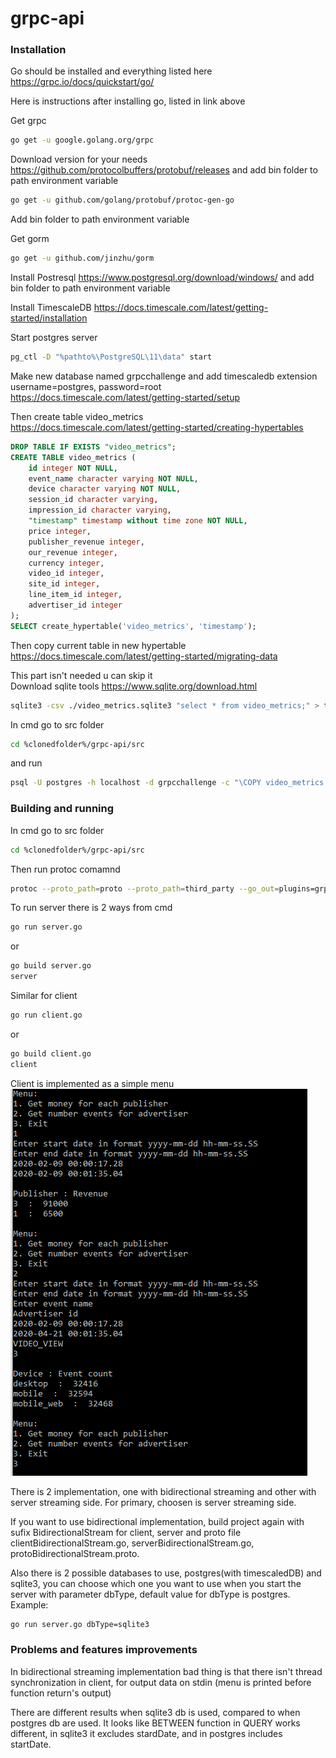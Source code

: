 # grpc-api

### Installation
Go should be installed and everything listed here
https://grpc.io/docs/quickstart/go/

Here is instructions after installing go, listed in link above

Get grpc
```bash
go get -u google.golang.org/grpc
```

Download version for your needs
https://github.com/protocolbuffers/protobuf/releases
and add bin folder to path environment variable

```bash
go get -u github.com/golang/protobuf/protoc-gen-go
```
Add bin folder  to path environment variable

Get gorm
```bash
go get -u github.com/jinzhu/gorm
```

Install Postresql
https://www.postgresql.org/download/windows/ and add bin folder  to path environment variable

Install TimescaleDB
https://docs.timescale.com/latest/getting-started/installation

Start postgres server
```bash
pg_ctl -D "%pathto%\PostgreSQL\11\data" start
```

Make new database named grpcchallenge and add timescaledb extension
username=postgres, password=root
https://docs.timescale.com/latest/getting-started/setup

Then create table video_metrics  
https://docs.timescale.com/latest/getting-started/creating-hypertables
```sql
DROP TABLE IF EXISTS "video_metrics";
CREATE TABLE video_metrics (
    id integer NOT NULL,
    event_name character varying NOT NULL,
    device character varying NOT NULL,
    session_id character varying,
    impression_id character varying,
    "timestamp" timestamp without time zone NOT NULL,
    price integer,
    publisher_revenue integer,
    our_revenue integer,
    currency integer,
    video_id integer,
    site_id integer,
    line_item_id integer,
    advertiser_id integer
);
SELECT create_hypertable('video_metrics', 'timestamp');
```

Then copy current table in new hypertable
https://docs.timescale.com/latest/getting-started/migrating-data

This part isn't needed u can skip it  
Download sqlite tools
https://www.sqlite.org/download.html 
```bash
sqlite3 -csv ./video_metrics.sqlite3 "select * from video_metrics;" > tracksnoh.csv
```

In cmd go to src folder
```bash
cd %clonedfolder%/grpc-api/src
````
and run
```bash
psql -U postgres -h localhost -d grpcchallenge -c "\COPY video_metrics FROM tracksnoh.csv CSV"
```

### Building and running 

In cmd go to src folder
```bash
cd %clonedfolder%/grpc-api/src
```
Then run protoc comamnd
```bash
protoc --proto_path=proto --proto_path=third_party --go_out=plugins=grpc:proto service.proto
```
To run server there is 2 ways from cmd

```bash
go run server.go
```
or
```bash
go build server.go
server
```
Similar for client
```bash
go run client.go
```
or
```bash
go build client.go
client
```

Client is implemented as a simple menu  
![Client menu](https://github.com/milos-matijasevic/grpc-api/blob/master/src/client_menu.png)

There is 2 implementation, one with bidirectional streaming and other with server streaming side.
For primary, choosen is server streaming side.

If you want to use bidirectional implementation, build project again with sufix BidirectionalStream for client, server and proto file clientBidirectionalStream.go, serverBidirectionalStream.go, protoBidirectionalStream.proto.

Also there is 2 possible databases to use, postgres(with timescaledDB) and sqlite3, you can choose which one you want to use when you start the server with parameter dbType, default value for dbType is postgres.
Example:
```bash
go run server.go dbType=sqlite3
```


### Problems and features improvements
In bidirectional streaming implementation bad thing is that there isn't thread synchronization in client, for output data on stdin (menu is printed before function return's output)


There are different results when sqlite3 db is used, compared to when postgres db are used.
It looks like BETWEEN function in QUERY works different, in sqlite3 it excludes stardDate, and in postgres includes startDate.
